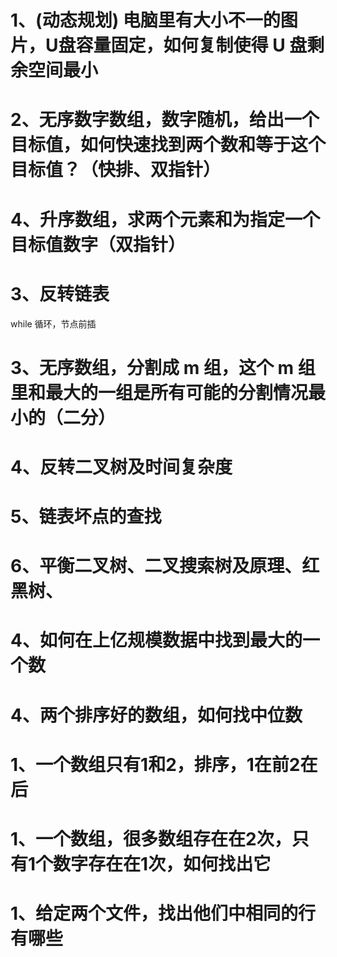 # 1、(动态规划) 电脑里有大小不一的图片，U盘容量固定，如何复制使得 U 盘剩余空间最小

# 2、无序数字数组，数字随机，给出一个目标值，如何快速找到两个数和等于这个目标值？（快排、双指针）

# 4、升序数组，求两个元素和为指定一个目标值数字（双指针）

# 3、反转链表

while 循环，节点前插

# 3、无序数组，分割成 m 组，这个 m 组里和最大的一组是所有可能的分割情况最小的（二分）

# 4、反转二叉树及时间复杂度

# 5、链表坏点的查找


# 6、平衡二叉树、二叉搜索树及原理、红黑树、

# 4、如何在上亿规模数据中找到最大的一个数

# 4、两个排序好的数组，如何找中位数

# 1、一个数组只有1和2，排序，1在前2在后

# 1、一个数组，很多数组存在在2次，只有1个数字存在在1次，如何找出它

# 1、给定两个文件，找出他们中相同的行有哪些